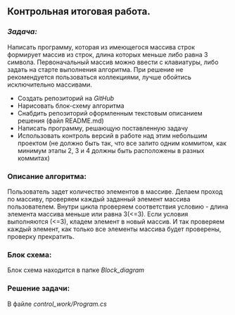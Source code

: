 ## Контрольная итоговая работа.


### **_Задача:_**
Написать программу, которая из имеющегося массива строк формирует массив из строк, длина которых меньше либо равна 3 символа. Первоначальный массив можно ввести с клавиатуры, либо задать на старте выполнения алгоритма. 
При решение не рекомендуется пользоваться коллекциями, лучше обойтись исключительно массивами.

- Создать репозиторий на _GitHub_
- Нарисовать блок-схему алгоритма
- Снабдить репозиторий оформленным текстовым описанием решения (файл README.md)
- Написать программу, решающую поставленную задачу
- Использовать контроль версий в работе над этим небольшим проектом (не должно быть так, что все залито одним коммитом, как минимум этапы 2, 3 и 4 должны быть расположены в разных коммитах)

### Описание алгоритма:

Пользователь задет количество элементов в массиве. Делаем проход по массиву, проверяем каждый заданный элемент массива пользователем. 
Внутри цикла проверяем соответствия условию - длина элемента массива меньше или равна 3(<=3). Если условия выполняются (<=3), кладем элемент в новый массив. 
И так проверяем каждый элемент, как только все элементы массива будет проверены, проверку прекратить.


### Блок схема:

Блок схема находится в папке _Block_diagram_

### Решение задачи:

В файле _control_work/Program.cs_

